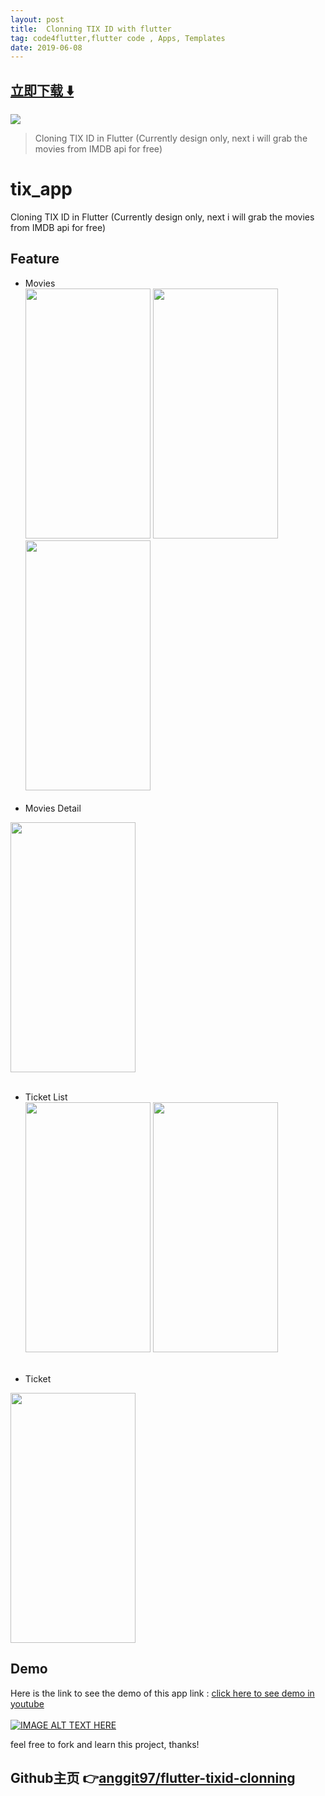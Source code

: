 ```yaml
---
layout: post
title:  Clonning TIX ID with flutter
tag: code4flutter,flutter code , Apps, Templates
date: 2019-06-08
---
```


 


## [立即下载 ️⬇️ ](https://codeload.github.com/anggit97/flutter-tixid-clonning/zip/master) 


 
![](https://flutterawesome.com/content/images/2019/04/tix_app.jpg)
 
>
> Cloning TIX ID in Flutter (Currently design only, next i will grab the movies from IMDB api for free)
>

 
# tix_app

Cloning TIX ID in Flutter (Currently design only, next i will grab the movies from IMDB api for free)

## Feature
* Movies <br>
<img src="https://github.com/anggit97/flutter-tixid-clonning/blob/master/screenshoot/ss1.png" width="200" height="400"/>  <img src="https://github.com/anggit97/flutter-tixid-clonning/blob/master/screenshoot/ss2.png" width="200" height="400"/>   <img src="https://github.com/anggit97/flutter-tixid-clonning/blob/master/screenshoot/ss3.png" width="200" height="400"/> 
<br><br>
* Movies Detail
<img src="https://github.com/anggit97/flutter-tixid-clonning/blob/master/screenshoot/ss8.png" width="200" height="400"/> 
<br><br>

* Ticket List <br>
<img src="https://github.com/anggit97/flutter-tixid-clonning/blob/master/screenshoot/ss5.png" width="200" height="400"/>   <img src="https://github.com/anggit97/flutter-tixid-clonning/blob/master/screenshoot/ss6.png" width="200" height="400"/>
<br><br>

* Ticket <br>
<img src="https://github.com/anggit97/flutter-tixid-clonning/blob/master/screenshoot/ss7.png" width="200" height="400"/>

## Demo
Here is the link to see the demo of this app link : <a href="https://youtu.be/xUAu92MLXUE">click here to see demo in youtube</a><br><br>
[![IMAGE ALT TEXT HERE](https://img.youtube.com/vi/xUAu92MLXUE/0.jpg)](https://www.youtube.com/watch?v=xUAu92MLXUE)

feel free to fork and learn this project, thanks!

## Github主页 👉[anggit97/flutter-tixid-clonning](http://github.com/anggit97/flutter-tixid-clonning)